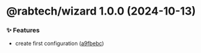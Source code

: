 # @rabtech/wizard 1.0.0 (2024-10-13)


### ✨ Features

* create first configuration ([a9fbebc](https://gitlab.com/rabtech/kick-reserve-libraries/npm-packages/commit/a9fbebc55ec0d2c381706a93a3356e9625b794e9))
